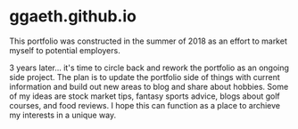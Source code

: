 # ggaeth.github.io

This portfolio was constructed in the summer of 2018 as an effort to market myself to potential employers. 

3 years later... it's time to circle back and rework the portfolio as an ongoing side project. The plan is to update the portfolio side of things with current information and build out new areas to blog and share about hobbies. Some of my ideas are stock market tips, fantasy sports advice, blogs about golf courses, and food reviews. I hope this can function as a place to archieve my interests in a unique way. 
